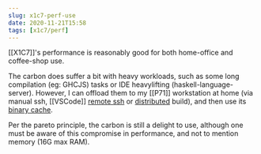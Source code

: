```yaml
---
slug: x1c7-perf-use
date: 2020-11-21T15:58
tags: [x1c7/perf]
---
```


[[X1C7]]'s performance is reasonably good for both home-office and coffee-shop use. 

The carbon does suffer a bit with heavy workloads, such as some long compilation (eg: GHCJS) tasks or IDE heavylifting (haskell-language-server). However, I can offload them to my [[P71]] workstation at home (via manual ssh, [[VSCode]] [remote ssh][vsr] or [distributed](https://nixos.wiki/wiki/Distributed_build) build), and then use its [binary cache](https://nixos.wiki/wiki/Binary_Cache). 

Per the pareto principle, the carbon is still a delight to use, although one must be aware of this compromise in performance, and not to mention memory (16G max RAM).

[vsr]: https://code.visualstudio.com/docs/remote/ssh